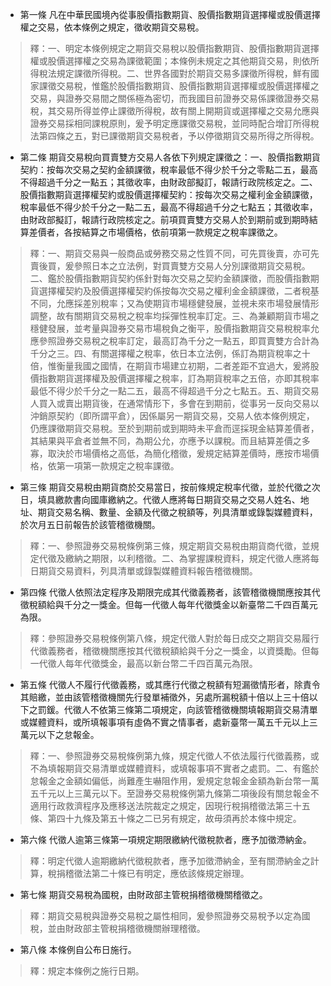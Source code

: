 * 第一條 凡在中華民國境內從事股價指數期貨、股價指數期貨選擇權或股價選擇權之交易，依本條例之規定，徵收期貨交易稅。

> 釋：一、明定本條例規定之期貨交易稅以股價指數期貨、股價指數期貨選擇權或股價選擇權之交易為課徵範圍；本條例未規定之其他期貨交易，則依所得稅法規定課徵所得稅。二、世界各國對於期貨交易多課徵所得稅，鮮有國家課徵交易稅，惟鑑於股價指數期貨、股價指數期貨選擇權或股價選擇權之交易，與證券交易間之關係極為密切，而我國目前證券交易係課徵證券交易稅，其交易所得並停止課徵所得稅，故有關上開期貨或選擇權之交易允應與證券交易採相同課稅原則，爰予明定應課徵交易稅，並同時配合增訂所得稅法第四條之五，對已課徵期貨交易稅者，予以停徵期貨交易所得之所得稅。

* 第二條 期貨交易稅向買賣雙方交易人各依下列規定課徵之：一、股價指數期貨契約：按每次交易之契約金額課徵，稅率最低不得少於千分之零點二五，最高不得超過千分之一點五；其徵收率，由財政部擬訂，報請行政院核定之。二、股價指數期貨選擇權契約或股價選擇權契約：按每次交易之權利金金額課徵，稅率最低不得少於千分之一點二五，最高不得超過千分之七點五；其徵收率，由財政部擬訂，報請行政院核定之。前項買賣雙方交易人於到期前或到期時結算差價者，各按結算之市場價格，依前項第一款規定之稅率課徵之。

> 釋：一、期貨交易與一般商品或勞務交易之性質不同，可先買後賣，亦可先賣後買，爰參照日本之立法例，對買賣雙方交易人分別課徵期貨交易稅。二、鑑於股價指數期貨契約係針對每次交易之契約金額課徵，而股價指數期貨選擇權契約及股價選擇權契約係按每次交易之權利金金額課徵，二者稅基不同，允應採差別稅率；又為使期貨市場穩健發展，並視未來市場發展情形調整，故有關期貨交易稅之稅率均採彈性稅率訂定。三、為兼顧期貨市場之穩健發展，並考量與證券交易市場稅負之衡平，股價指數期貨交易稅稅率允應參照證券交易稅之稅率訂定，最高訂為千分之一點五，即買賣雙方合計為千分之三。四、有關選擇權之稅率，依日本立法例，係訂為期貨稅率之十倍，惟衡量我國之國情，在期貨市場建立初期，二者差距不宜過大，爰將股價指數期貨選擇權及股價選擇權之稅率，訂為期貨稅率之五倍，亦即其稅率最低不得少於千分之一點二五，最高不得超過千分之七點五。五、期貨交易人買入或賣出期貨後，在通常情形下，多會在到期前，從事另一反向交易以沖銷原契約（即所謂平倉），因係屬另一期貨交易，交易人依本條例規定，仍應課徵期貨交易稅。至於到期前或到期時未平倉而逕採現金結算差價者，其結果與平倉者並無不同，為期公允，亦應予以課稅。而且結算差價之多寡，取決於市場價格之高低，為簡化稽徵，爰規定結算差價時，應按市場價格，依第一項第一款規定之稅率課徵。

* 第三條 期貨交易稅由期貨商於交易當日，按前條規定稅率代徵，並於代徵之次日，填具繳款書向國庫繳納之。代徵人應將每日期貨交易之交易人姓名、地址、期貨交易名稱、數量、金額及代徵之稅額等，列具清單或錄製媒體資料，於次月五日前報告於該管稽徵機關。

> 釋：一、參照證券交易稅條例第三條，規定期貨交易稅由期貨商代徵，並規定代徵及繳納之期限，以利稽徵。二、為掌握課稅資料，規定代徵人應將每日期貨交易資料，列具清單或錄製媒體資料報告稽徵機關。

* 第四條 代徵人依照法定程序及期限完成其代徵義務者，該管稽徵機關應按其代徵稅額給與千分之一獎金。但每一代徵人每年代徵獎金以新臺幣二千四百萬元為限。

> 釋：參照證券交易稅條例第八條，規定代徵人對於每日成交之期貨交易履行代徵義務者，稽徵機關應按其代徵稅額給與千分之一獎金，以資獎勵。但每一代徵人每年代徵獎金，最高以新台幣二千四百萬元為限。

* 第五條 代徵人不履行代徵義務，或其應行代徵之稅額有短漏徵情形者，除責令其賠繳，並由該管稽徵機關先行發單補徵外，另處所漏稅額十倍以上三十倍以下之罰鍰。代徵人不依第三條第二項規定，向該管稽徵機關填報期貨交易清單或媒體資料，或所填報事項有虛偽不實之情事者，處新臺幣一萬五千元以上三萬元以下之怠報金。

> 釋：一、參照證券交易稅條例第九條，規定代徵人不依法履行代徵義務，或不為填報期貨交易清單或媒體資料，或填報事項不實者之處罰。二、有鑑於怠報金之金額如偏低，尚難產生嚇阻作用，爰規定怠報金金額為新台幣一萬五千元以上三萬元以下。至證券交易稅條例第九條第二項後段有關怠報金不適用行政救濟程序及應移送法院裁定之規定，因現行稅捐稽徵法第三十五條、第四十九條及第五十條之二已另有規定，故毋須再於本條中規定。

* 第六條 代徵人逾第三條第一項規定期限繳納代徵稅款者，應予加徵滯納金。

> 釋：明定代徵人逾期繳納代徵稅款者，應予加徵滯納金，至有關滯納金之計算，稅捐稽徵法第二十條已有明定，應依該條規定辦理。

* 第七條 期貨交易稅為國稅，由財政部主管稅捐稽徵機關稽徵之。

> 釋：期貨交易稅與證券交易稅之屬性相同，爰參照證券交易稅予以定為國稅，並由財政部主管稅捐稽徵機關辦理稽徵。

* 第八條 本條例自公布日施行。

> 釋：規定本條例之施行日期。

